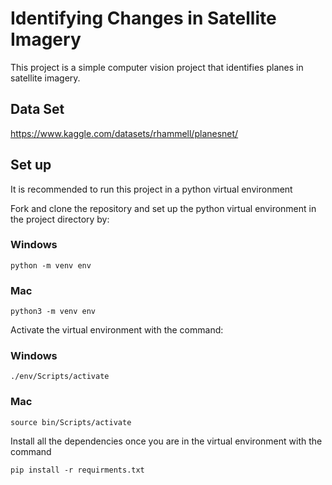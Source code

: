 # Identifying Changes in Satellite Imagery

This project is a simple computer vision project that identifies planes in satellite imagery.

## Data Set

https://www.kaggle.com/datasets/rhammell/planesnet/

## Set up

It is recommended to run this project in a python virtual environment

Fork and clone the repository and set up the python virtual environment in the project directory by:

### Windows

`python -m venv env`

### Mac

`python3 -m venv env`

Activate the virtual environment with the command:

### Windows

`./env/Scripts/activate`

### Mac

`source bin/Scripts/activate`

Install all the dependencies once you are in the virtual environment with the command

`pip install -r requirments.txt`


